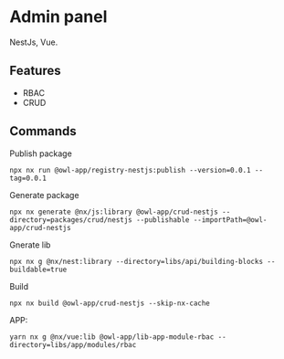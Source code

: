 # Admin panel

NestJs, Vue.

## Features
- RBAC
- CRUD

## Commands

Publish package

```
npx nx run @owl-app/registry-nestjs:publish --version=0.0.1 --tag=0.0.1
```

Generate package
```
npx nx generate @nx/js:library @owl-app/crud-nestjs --directory=packages/crud/nestjs --publishable --importPath=@owl-app/crud-nestjs
```

Gnerate lib
```
npx nx g @nx/nest:library --directory=libs/api/building-blocks --buildable=true
```

Build
```
npx nx build @owl-app/crud-nestjs --skip-nx-cache
```

APP:
```
yarn nx g @nx/vue:lib @owl-app/lib-app-module-rbac --directory=libs/app/modules/rbac
```